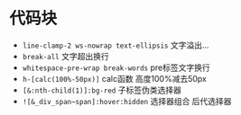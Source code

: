# 代码块

- `line-clamp-2 ws-nowrap text-ellipsis` 文字溢出...
- `break-all` 文字超出换行
- `whitespace-pre-wrap break-words`  pre标签文字换行
- `h-[calc(100%-50px)]` calc函数 高度100%减去50px
- `[&:nth-child(1)]:bg-red`  子标签伪类选择器
- `![&_div_span~span]:hover:hidden` 选择器组合 后代选择器